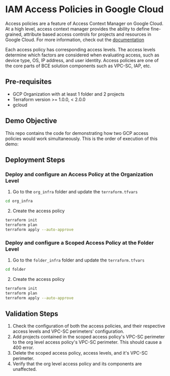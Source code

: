 # IAM Access Policies in Google Cloud

Access policies are a feature of Access Context Manager on Google Cloud. At a high level, access context manager provides the ability to define fine-grained, attribute based access controls for projects and resources in Google Cloud. For more information, check out the [documentation](https://cloud.google.com/access-context-manager/docs/overview)

Each access policy has corresponding access levels. The access levels determine which factors are considered when evaluating access, such as device type, OS, IP address, and user identity. Access policies are one of the core parts of BCE solution components such as VPC-SC, IAP, etc. 

## Pre-requisites
- GCP Organization with at least 1 folder and 2 projects 
- Terraform version >= 1.0.0, < 2.0.0
- gcloud 

## Demo Objective
This repo contains the code for demonstrating how two GCP access policies would work simultaneously. This is the order of execution of this demo:

## Deployment Steps


### Deploy and configure an Access Policy at the **Organization Level**
1. Go to the `org_infra` folder and update the `terraform.tfvars`
```bash
cd org_infra
```
2. Create the access policy
```bash
terraform init
terraform plan
terraform apply --auto-approve
```

### Deploy and configure a **Scoped Access Policy at the Folder Level**
1. Go to the `folder_infra` folder and update the `terraform.tfvars`
```bash
cd folder
```
2. Create the access policy
```bash
terraform init
terraform plan
terraform apply --auto-approve
```

## Validation Steps

1. Check the configuration of both the access policies, and their respective access levels and VPC-SC perimeters' configuration.
2. Add projects contained in the scoped access policy's VPC-SC perimeter to the org level access policy's VPC-SC perimeter. This should cause a 400 error. 
2. Delete the scoped access policy, access levels, and it's VPC-SC perimeter.
3. Verify that the org level access policy and its components are unaffected.

